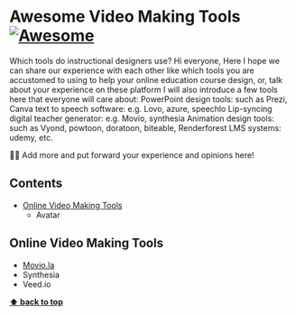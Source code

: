# Awesome Video Making Tools [![Awesome](https://awesome.re/badge-flat.svg)](https://awesome.re)

Which tools do instructional designers use?
Hi everyone, Here I hope we can share our experience with each other like which tools you are accustomed to using to help your online education course design, or, talk about your experience on these platform
I will also introduce a few tools here that everyone will care about:
PowerPoint design tools: such as Prezi, Canva
text to speech software: e.g. Lovo, azure, speechlo
Lip-syncing digital teacher generator: e.g. Movio, synthesia
Animation design tools: such as Vyond, powtoon, doratoon, biteable, Renderforest
LMS systems: udemy, etc.

👩‍🏫 Add more and put forward your experience and opinions here!


## Contents

- [Online Video Making Tools](#online-video-making-tools)
  - Avatar


## Online Video Making Tools

- [Movio.la](www.movio.la)
- Synthesia
- Veed.io

**[⬆ back to top](#contents)**
